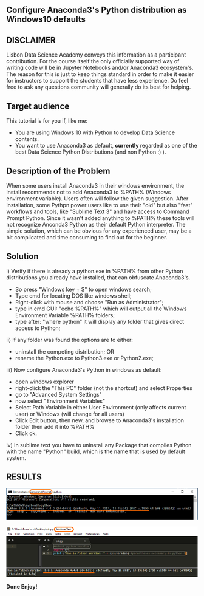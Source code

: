 ## Configure Anaconda3's Python distribution as Windows10 defaults

## DISCLAIMER
Lisbon Data Science Academy conveys this information as a participant contribution. For the course itself the only officially supported way of writing code will be in Jupyter Notebooks and/or Anaconda3 ecosystem's. The reason for this is just to keep things standard in order to make it easier for instructors to support the students that have less experience. Do feel free to ask any questions community will generally do its best for helping.

## Target audience
This tutorial is for you if, like me:
- You are using Windows 10 with Python to develop Data Science contents.
- You want to use Anaconda3 as default, <b> currently </b> regarded as one of the best Data Science Python Distributions (and non Python :) ).

## Description of the Problem
When some users install Anaconda3 in their windows environment, the install recommends not to add Anaconda3 to %PATH% (Windows environment variable). Users often will follow the given suggestion.
After installation, some Pythpn power users like to use their "old" but also "fast" workflows and tools, like "Sublime Text 3" and have access to Command Prompt Python.
Since it wasn't added anything to %PATH% these tools will not recognize Anconda3 Python as their default Python interpreter.
The simple solution, which can be obvious for any experienced user, may be a bit complicated and time consuming to find out for the beginner.

## Solution
i) Verify if there is already a python.exe in %PATH% from other Python distributions you already have installed, that can obfuscate Anaconda3's.
- So press "Windows key + S" to open windows search;
- Type cmd for locating DOS like windows shell;
- Right-click with mouse and choose "Run as Administrator";
- type in cmd GUI: "echo %PATH%" which will output all the Windows Environment Variable %PATH% folders;
- type after: "where python" it will display any folder that gives direct access to Python;

ii) If any folder was found the options are to either:
- uninstall the competing distribution;
OR
- rename the Python.exe to Python3.exe or Python2.exe;

iii) Now configure Anaconda3's Python in windows as default:
- open windows explorer
- right-click the "This PC" folder (not the shortcut) and select Properties
- go to "Advanced System Settings"
- now select "Environment Variables"
- Select Path Variable in either User Environment (only affects current user) or Windows (will change for all users)
- Click Edit button, then new, and browse to Anaconda3's installation folder then add it into %PATH%
- Click ok.

iv) In sublime text you have to uninstall any Package that compiles Python with the name "Python" build, which is the name that is used by default system.

## RESULTS
![cmd prompt is working](cmdpr.png)

![sublime text is working](sublime.png)

<b>Done Enjoy!</b>
